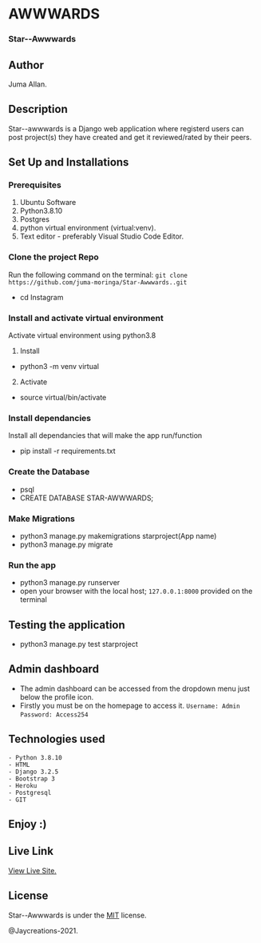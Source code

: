 # AWWWARDS
### Star--Awwwards 

## Author
Juma Allan.

## Description
Star--awwwards is a Django web application where  registerd users can post project(s) they have created and get it reviewed/rated by their peers.


## Set Up and Installations

### Prerequisites
1. Ubuntu Software
2. Python3.8.10
3. Postgres
4. python virtual environment (virtual:venv).
5. Text editor - preferably Visual Studio Code Editor.

### Clone the  project Repo
Run the following command on the terminal:
`git clone https://github.com/juma-moringa/Star-Awwwards..git`
* cd Instagram

###  Install and activate virtual environment
Activate virtual environment using python3.8 
1. Install
* python3 -m venv virtual
2. Activate
* source virtual/bin/activate

### Install dependancies
Install  all dependancies that will make the app run/function
* pip install -r requirements.txt

### Create the Database
* psql
* CREATE DATABASE STAR-AWWWARDS;


### Make Migrations
* python3 manage.py makemigrations starproject(App name)
* python3 manage.py migrate

### Run the app
* python3 manage.py runserver
* open your browser with the local host; `127.0.0.1:8000` provided on the terminal

## Testing the application
* python3 manage.py test starproject

## Admin dashboard
* The admin dashboard can be accessed from the dropdown menu just below the profile icon.
* Firstly you must be on the homepage to access it.
`Username: Admin`
`Password: Access254`

## Technologies used
    - Python 3.8.10
    - HTML
    - Django 3.2.5
    - Bootstrap 3
    - Heroku
    - Postgresql
    - GIT

## Enjoy :)


## Live Link

[View Live Site.]()

## License

Star--Awwwards is under the [MIT](LICENSE) license.

@Jaycreations-2021.